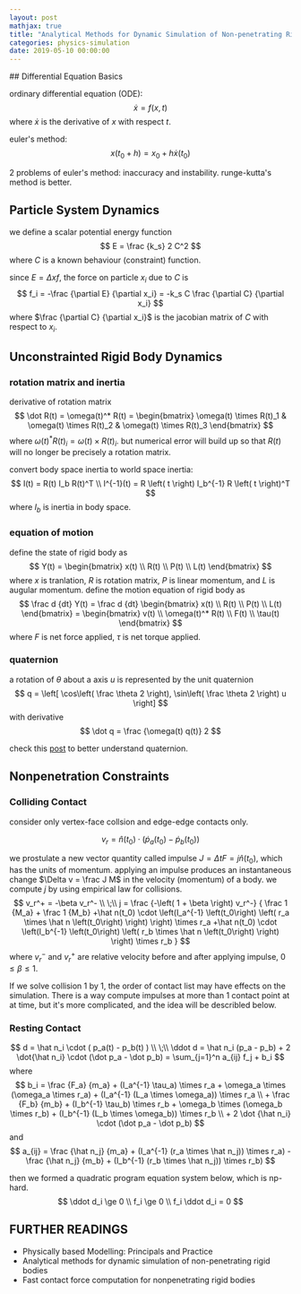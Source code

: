 ```yaml
---
layout: post
mathjax: true
title: "Analytical Methods for Dynamic Simulation of Non-penetrating Rigid Bodies"
categories: physics-simulation
date: 2019-05-10 00:00:00
---
```


﻿## Differential Equation Basics

ordinary differential equation (ODE):
$$
\dot x = f(x, t)
$$
where $\dot x$ is the derivative of $x$ with respect $t$.

euler's method:
$$
x(t_0 + h) = x_0 + h \dot x(t_0)
$$

2 problems of euler's method: inaccuracy and instability. runge-kutta's method is better.

## Particle System Dynamics

we define a scalar potential energy function
$$
E = \frac {k_s} 2 C^2
$$
where $C$ is a known behaviour (constraint) function.

since $E = \Delta xf$, the force on particle $x_i$ due to $C$ is
$$
f_i = -\frac {\partial E} {\partial x_i} = -k_s C \frac {\partial C} {\partial x_i}
$$
where $\frac {\partial C} {\partial x_i}$ is the jacobian matrix of $C$ with respect to $x_i$.

## Unconstrainted Rigid Body Dynamics

### rotation matrix and inertia

derivative of rotation matrix
$$
\dot R(t) = \omega(t)^* R(t) = \begin{bmatrix}
\omega(t) \times R(t)_1 & \omega(t) \times R(t)_2 & \omega(t) \times R(t)_3
\end{bmatrix}
$$
where $\omega(t)^* R(t)_i = \omega(t) \times R(t)_i$. but numerical error will build up so that $R(t)$ will no longer be precisely a rotation matrix.

convert body space inertia to world space inertia:
$$
I(t) = R(t) I_b R(t)^T \\
I^{-1}(t) = R \left( t \right) I_b^{-1} R \left( t \right)^T
$$
where $I_b$ is inertia in body space.

### equation of motion

define the state of rigid body as
$$
Y(t) = \begin{bmatrix} x(t) \\ R(t) \\ P(t) \\ L(t) \end{bmatrix}
$$
where $x$ is tranlation, $R$ is rotation matrix, $P$ is linear momentum, and $L$ is augular momentum. define the motion equation of rigid body as
$$
\frac d {dt} Y(t) = \frac d {dt} \begin{bmatrix} x(t) \\ R(t) \\ P(t) \\ L(t) \end{bmatrix}
= \begin{bmatrix} v(t) \\ \omega(t)^* R(t) \\ F(t) \\ \tau(t) \end{bmatrix}
$$
where $F$ is net force applied, $\tau$ is net torque applied.

### quaternion

a rotation of $\theta$ about a axis $u$ is represented by the unit quaternion
$$
q = \left[ \cos\left( \frac \theta 2 \right), \sin\left( \frac \theta 2 \right) u \right]
$$
with derivative
$$
\dot q = \frac {\omega(t) q(t)} 2
$$

check this [post](https://www.3dgep.com/understanding-quaternions/#Quaternion_Dot_Product) to better understand quaternion.

## Nonpenetration Constraints

### Colliding Contact

consider only vertex-face collsion and edge-edge contacts only.

$$
v_r = \hat n(t_0) \cdot \left( \dot p_a \left( t_0 \right) - \dot p_b \left( t_0 \right) \right)
$$

we prostulate a new vector quantity called impulse $J = \Delta t F = j \hat n(t_0)$, which has the units of momentum. applying an impulse produces an instantaneous change $\Delta v = \frac J M$ in the velocity (momentum) of a body. we compute $j$ by using empirical law for collisions.
$$
v_r^+ = -\beta v_r^- \\
\;\\
j = \frac {-\left( 1 + \beta \right) v_r^-}
{
\frac 1 {M_a} + \frac 1 {M_b}
+\hat n(t_0) \cdot \left(I_a^{-1} \left(t_0\right) \left( r_a \times \hat n \left(t_0\right) \right) \right) \times r_a
+\hat n(t_0) \cdot \left(I_b^{-1} \left(t_0\right) \left( r_b \times \hat n \left(t_0\right) \right) \right) \times r_b
}
$$
where $v_r^-$ and $v_r^+$ are relative velocity before and after applying impulse, $0 \le \beta \le 1$.

If we solve collision 1 by 1, the order of contact list may have effects on the simulation. There is a way compute impulses at more than 1 contact point at at time, but it's more complicated, and the idea will be describled below.

### Resting Contact

$$
d = \hat n_i \cdot ( p_a(t) - p_b(t) ) \\
\;\\
\ddot d = \hat n_i (p_a - p_b) + 2 \dot{\hat n_i} \cdot (\dot p_a - \dot p_b)
= \sum_{j=1}^n a_{ij} f_j + b_i
$$
where
$$
b_i =
\frac {F_a} {m_a} + (I_a^{-1} \tau_a) \times r_a + \omega_a \times (\omega_a \times r_a) +
(I_a^{-1} (L_a \times \omega_a)) \times r_a \\
+
\frac {F_b} {m_b} + (I_b^{-1} \tau_b) \times r_b + \omega_b \times (\omega_b \times r_b) +
(I_b^{-1} (L_b \times \omega_b)) \times r_b \\
+
2 \dot {\hat n_i} \cdot (\dot p_a - \dot p_b)
$$
and
$$
a_{ij} = \frac {\hat n_j} {m_a} + (I_a^{-1} (r_a \times \hat n_j)) \times r_a) -
\frac {\hat n_j} {m_b} + (I_b^{-1} (r_b \times \hat n_j)) \times r_b)
$$

then we formed a quadratic program equation system below, which is np-hard.
$$
\ddot d_i \ge 0 \\
f_i \ge 0 \\
f_i \ddot d_i = 0
$$

## FURTHER READINGS

- Physically based Modelling: Principals and Practice
- Analytical methods for dynamic simulation of non-penetrating rigid bodies
- Fast contact force computation for nonpenetrating rigid bodies

